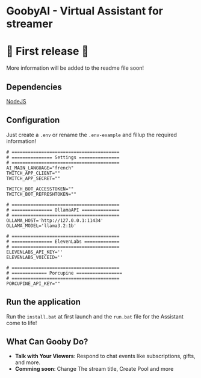 # GoobyAI - Virtual Assistant for streamer


# 🚨 First release 🚨
More information will be added to the readme file soon!

## Dependencies
[NodeJS](https://nodejs.org/)

## Configuration
Just create a `.env` or rename the `.env-example` and fillup the required information!
```.dotenv 
# ========================================
# =============== Settings ===============
# ========================================
AI_MAIN_LANGUAGE="french"
TWITCH_APP_CLIENT=""
TWITCH_APP_SECRET=""

TWITCH_BOT_ACCESSTOKEN=""
TWITCH_BOT_REFRESHTOKEN=""

# ========================================
# =============== OllamaAPI ==============
# ========================================
OLLAMA_HOST='http://127.0.0.1:11434'
OLLAMA_MODEL='llama3.2:1b'

# ========================================
# =============== ElevenLabs =============
# ========================================
ELEVENLABS_API_KEY=''
ELEVENLABS_VOICEID=''

# ========================================
# ============= Porcupine =================
# ========================================
PORCUPINE_API_KEY=""
```

## Run the application
Run the ``install.bat`` at first launch and the ``run.bat`` file for the Assistant come to life! 

## What Can Gooby Do?

- **Talk with Your Viewers**: Respond to chat events like subscriptions, gifts, and more.
- **Comming soon**: Change The stream title, Create Pool and more